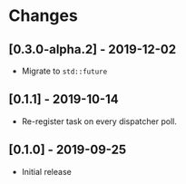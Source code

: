 # Changes

## [0.3.0-alpha.2] - 2019-12-02

* Migrate to `std::future`


## [0.1.1] - 2019-10-14

* Re-register task on every dispatcher poll.


## [0.1.0] - 2019-09-25

* Initial release
